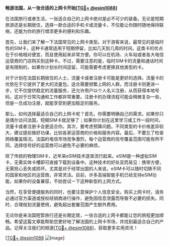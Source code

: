 **畅游法国，从一张合适的上网卡开始[[TG💪+ @esim1088](https://t.me/s/esim1088)]**

在法国旅行或者生活，一张适合自己的上网卡绝对是必不可少的装备。无论是短期旅游还是长期居住，选择一款合适的手机卡或流量卡，不仅能让你随时随地保持联络，还能为你的旅行增添更多的便利和乐趣。

首先，让我们来了解一下法国常见的上网卡类型。对于游客来说，最常见的是临时性的SIM卡，这种卡通常适用于短期停留，比如几天到几周的时间。这类卡的优点在于价格相对便宜，而且使用起来非常方便。你可以在机场、火车站或者各大电信运营商的门店购买到这种卡。不过，需要注意的是，临时SIM卡的流量和通话时间是有限制的，如果你计划长时间逗留，可能需要考虑更换其他类型的卡。

对于计划在法国长期居住的人士，流量卡或者注册卡可能是更好的选择。流量卡的优势在于它提供了更大的流量包，适合需要频繁上网的人群。而注册卡则更进一步，它不仅提供稳定的流量服务，还允许用户以个人名义注册，从而获得本地号码，这对于日常沟通和工作都非常重要。注册卡的办理流程可能会稍微复杂一些，但是一旦成功注册，就能享受到更加稳定的服务。

那么，如何选择最适合自己的上网卡呢？首先，你需要明确自己的需求。如果你只是偶尔访问法国，短期SIM卡就足够了；如果你计划在这里学习或工作一段时间，流量卡或者注册卡会更适合你。其次，要考虑预算问题。不同类型的卡价格差异较大，建议提前做好功课，比较各家运营商的价格和服务内容。最后，不要忘了检查网络覆盖情况。法国的电信市场竞争激烈，每个运营商的信号覆盖范围可能有所不同，选择信号好的运营商可以避免不必要的麻烦。

除了传统的物理SIM卡，近年来eSIM技术逐渐流行起来。eSIM是一种虚拟SIM卡，无需实体卡槽即可直接下载到设备中。这种技术的好处显而易见：携带方便，无需担心丢失或损坏。尤其是对于经常出国的人来说，eSIM卡可以随时切换不同的国家和地区的运营商，非常灵活。目前，许多高端智能手机已经支持eSIM功能，如果你的设备兼容，不妨尝试一下这种新型的上网方式。

当然，在享受便捷服务的同时，也要注意保护个人信息安全。购买上网卡时，请务必通过官方渠道或授权经销商进行操作，避免因信息泄露而导致不必要的损失。同时，合理规划流量使用，避免超出套餐范围产生额外费用。

无论你是来法国短暂旅行还是长期定居，一张合适的上网卡都能让您的旅程更加顺畅。希望这篇文章能帮助您更好地了解法国的上网卡市场，并找到最适合自己的产品。记得关注我们的频道[[TG💪+ @esim1088](https://t.me/s/esim1088)]，获取更多实用资讯！

[[TG💪+ @esim1088](https://t.me/s/esim1088) ![Image](https://i.postimg.cc/4NQfJmqS/Snipaste-2025-05-13-00-14-12.png)]